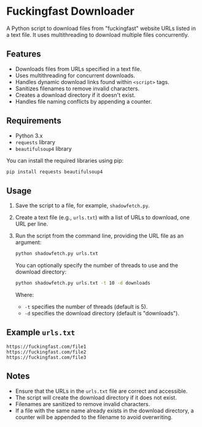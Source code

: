 # Fuckingfast Downloader

A Python script to download files from "fuckingfast" website URLs listed in a text file. It uses multithreading to download multiple files concurrently.

## Features

-   Downloads files from URLs specified in a text file.
-   Uses multithreading for concurrent downloads.
-   Handles dynamic download links found within `<script>` tags.
-   Sanitizes filenames to remove invalid characters.
-   Creates a download directory if it doesn't exist.
-   Handles file naming conflicts by appending a counter.

## Requirements

-   Python 3.x
-   `requests` library
-   `beautifulsoup4` library

You can install the required libraries using pip:

```bash
pip install requests beautifulsoup4
```

## Usage

1.  Save the script to a file, for example, `shadowfetch.py`.
2.  Create a text file (e.g., `urls.txt`) with a list of URLs to download, one URL per line.
3.  Run the script from the command line, providing the URL file as an argument:

    ```bash
    python shadowfetch.py urls.txt
    ```

    You can optionally specify the number of threads to use and the download directory:

    ```bash
    python shadowfetch.py urls.txt -t 10 -d downloads
    ```

    Where:
    - `-t` specifies the number of threads (default is 5).
    - `-d` specifies the download directory (default is "downloads").

## Example `urls.txt`

```text
https://fuckingfast.com/file1
https://fuckingfast.com/file2
https://fuckingfast.com/file3
```

## Notes

-   Ensure that the URLs in the `urls.txt` file are correct and accessible.
-   The script will create the download directory if it does not exist.
-   Filenames are sanitized to remove invalid characters.
-   If a file with the same name already exists in the download directory, a counter will be appended to the filename to avoid overwriting.


